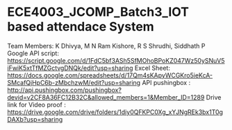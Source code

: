# ECE4003_JCOMP_Batch3_IOT based attendace System
Team Members: K Dhivya, M N Ram Kishore, R S Shrudhi, Siddhath P
Google API script: https://script.google.com/d/1FdC5bf3ASh5SfMOhoBPoKZ047Wz50ySNuV5iFwiK5xtTfMZGctvgDNQk/edit?usp=sharing 
Excel Sheet: https://docs.google.com/spreadsheets/d/17Qm4sKApyWCGKro5ieKcA-SMcafQjHpC6b-zMbchzwM/edit?usp=sharing 
API pushingbox : http://api.pushingbox.com/pushingbox?devid=v2CF8A36FC12B32C&allowed_members=1&Member_ID=1289 
Drive link for Video proof : https://drive.google.com/drive/folders/1diy0QFKPC0Xg_xYJNgREk3bx1T0gDAXb?usp=sharing 
